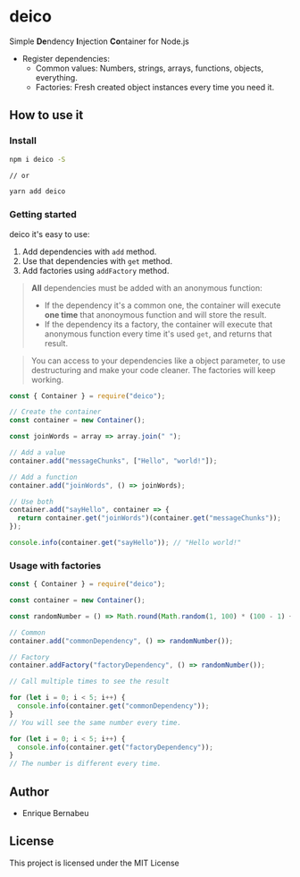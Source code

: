 # deico

Simple **De**ndency **I**njection **Co**ntainer for Node.js

- Register dependencies:
  - Common values: Numbers, strings, arrays, functions, objects, everything.
  - Factories: Fresh created object instances every time you need it.

## How to use it

### Install

```bash
npm i deico -S

// or

yarn add deico
```

### Getting started

deico it's easy to use:

1. Add dependencies with `add` method.
2. Use that dependencies with `get` method.
3. Add factories using `addFactory` method.

> **All** dependencies must be added with an anonymous function:
>
> - If the dependency it's a common one, the container will execute **one time** that anonoymous function and will store the result.
> - If the dependency its a factory, the container will execute that anonymous function every time it's used `get`, and returns that result.

> You can access to your dependencies like a object parameter, to use destructuring and make your code cleaner. The factories will keep working.

```js
const { Container } = require("deico");

// Create the container
const container = new Container();

const joinWords = array => array.join(" ");

// Add a value
container.add("messageChunks", ["Hello", "world!"]);

// Add a function
container.add("joinWords", () => joinWords);

// Use both
container.add("sayHello", container => {
  return container.get("joinWords")(container.get("messageChunks"));
});

console.info(container.get("sayHello")); // "Hello world!"
```

### Usage with factories

```js
const { Container } = require("deico");

const container = new Container();

const randomNumber = () => Math.round(Math.random(1, 100) * (100 - 1) + 1);

// Common
container.add("commonDependency", () => randomNumber());

// Factory
container.addFactory("factoryDependency", () => randomNumber());

// Call multiple times to see the result

for (let i = 0; i < 5; i++) {
  console.info(container.get("commonDependency"));
}
// You will see the same number every time.

for (let i = 0; i < 5; i++) {
  console.info(container.get("factoryDependency"));
}
// The number is different every time.
```

## Author

- Enrique Bernabeu

## License

This project is licensed under the MIT License
